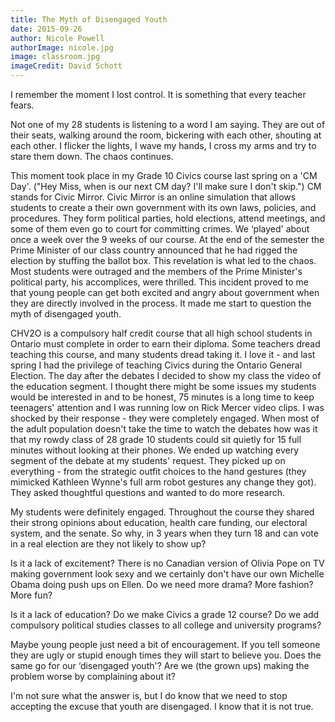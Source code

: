 ```yaml
---
title: The Myth of Disengaged Youth
date: 2015-09-26
author: Nicole Powell
authorImage: nicole.jpg
image: classroom.jpg
imageCredit: David Schott
---
```


I remember the moment I lost control. It is something that every teacher fears.

Not one of my 28 students is listening to a word I am saying. They are out of their seats, walking around the room, bickering with each other, shouting at each other. I flicker the lights, I wave my hands, I cross my arms and try to stare them down. The chaos continues.

This moment took place in my Grade 10 Civics course last spring on a 'CM Day'. ("Hey Miss, when is our next CM day? I'll make sure I don't skip.") CM stands for Civic Mirror. Civic Mirror is an online simulation that allows students to create a their own government with its own laws, policies, and procedures. They form political parties, hold elections, attend meetings, and some of them even go to court for committing crimes. We ‘played' about once a week over the 9 weeks of our course. At the end of the semester the Prime Minister of our class country announced that he had rigged the election by stuffing the ballot box. This revelation is what led to the chaos. Most students were outraged and the members of the Prime Minister's political party, his accomplices, were thrilled. This incident proved to me that young people can get both excited and angry about government when they are directly involved in the process. It made me start to question the myth of disengaged youth.

CHV2O is a compulsory half credit course that all high school students in Ontario must complete in order to earn their diploma. Some teachers dread teaching this course, and many students dread taking it. I love it - and last spring I had the privilege of teaching Civics during the Ontario General Election. The day after the debates I decided to show my class the video of the education segment. I thought there might be some issues my students would be interested in and to be honest, 75 minutes is a long time to keep teenagers' attention and I was running low on Rick Mercer video clips. I was shocked by their response - they were completely engaged. When most of the adult population doesn't take the time to watch the debates how was it that my rowdy class of 28 grade 10 students could sit quietly for 15 full minutes without looking at their phones. We ended up watching every segment of the debate at my students' request. They picked up on everything - from the strategic outfit choices to the hand gestures (they mimicked Kathleen Wynne's full arm robot gestures any change they got). They asked thoughtful questions and wanted to do more research.

My students were definitely engaged. Throughout the course they shared their strong opinions about education, health care funding, our electoral system, and the senate. So why, in 3 years when they turn 18 and can vote in a real election are they not likely to show up?

Is it a lack of excitement? There is no Canadian version of Olivia Pope on TV making government look sexy and we certainly don't have our own Michelle Obama doing push ups on Ellen. Do we need more drama? More fashion? More fun?

Is it a lack of education? Do we make Civics a grade 12 course? Do we add compulsory political studies classes to all college and university programs?

Maybe young people just need a bit of encouragement. If you tell someone they are ugly or stupid enough times they will start to believe you. Does the same go for our ‘disengaged youth'? Are we (the grown ups) making the problem worse by complaining about it?

I'm not sure what the answer is, but I do know that we need to stop accepting the excuse that youth are disengaged. I know that it is not true.
